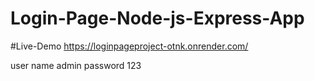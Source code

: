# Login-Page-Node-js-Express-App

#Live-Demo https://loginpageproject-otnk.onrender.com/

user name admin
password 123

